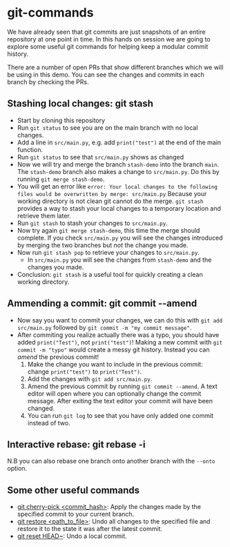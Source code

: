 # git-commands

We have already seen that git commits are just snapshots of an entire repository
at one point in time. In this hands on session we are going to explore some useful
git commands for helping keep a modular commit history.

There are a number of open PRs that show different branches which we will be using in this
demo. You can see the changes and commits in each branch by checking the PRs.

## Stashing local changes: git stash

- Start by cloning this repository
- Run `git status` to see you are on the main branch with no local changes.
- Add a line in `src/main.py`, e.g. add `print("test")` at the end of the main function.
- Run `git status` to see that `src/main.py` shows as changed
- Now we will try and merge the branch `stash-demo` into the branch `main`. The `stash-demo` branch
also makes a change to `src/main.py`. Do this by running `git merge stash-demo`.
- You will get an error like `error: Your local changes to the following files would be overwritten by merge: src/main.py`
Because your working directory is not clean git cannot do the merge. `git stash` provides a way to 
stash your local changes to a temporary location and retrieve them later.
- Run `git stash` to stash your changes to `src/main.py`.
- Now try again `git merge stash-demo`, this time the merge should complete. If you check `src/main.py`
you will see the changes introduced by merging the two branches but _not_ the change you made.
- Now run `git stash pop` to retrieve your changes to `src/main.py`. 
  - In `src/main.py` you will see the changes from `stash-demo` and the changes you made.
- Conclusion: `git stash` is a useful tool for quickly creating a clean working directory.


## Ammending a commit: git commit --amend

- Now say you want to commit your changes, we can do this with `git add src/main.py` followed by `git commit -m "my commit message"`. 
- After commiting you realize actually there was a typo, you should have added `print("Test")`,
not `print("test")`! Making a new commit with `git commit -m "typo"` would create a messy git history.
Instead you can _amend_ the previous commit!
  1. Make the change you want to include in the previous commit: change `print("test")` to `print("Test")`.
  2. Add the changes with `git add src/main.py`.
  3. Amend the previous commit by running `git commit --amend`. A text editor will open where you can
  optionally change the commit message. After exiting the text editor your commit will have been changed.
  4. You can run `git log` to see that you have only added one commit instead of two.


## Interactive rebase: git rebase -i

N.B you can also rebase one branch onto another branch with the `--onto` option.

## Some other useful commands

- [git cherry-pick <commit_hash>](https://git-scm.com/docs/git-cherry-pick): Apply the changes made by the specified commit to your current branch.
- [git restore <path_to_file>](https://git-scm.com/docs/git-restore): Undo all changes to the specified file and restore it 
to the state it was after the latest commit.
- [git reset HEAD~](https://stackoverflow.com/questions/927358/how-do-i-undo-the-most-recent-local-commits-in-git):
Undo a local commit.


